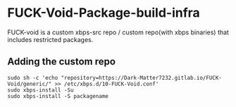 # FUCK-Void-Package-build-infra
FUCK-void is a custom xbps-src repo / custom repo(with xbps binaries) that includes restricted packages.

## Adding the custom repo 
```
sudo sh -c 'echo "repository=https://Dark-Matter7232.gitlab.io/FUCK-Void/generic/" >> /etc/xbps.d/10-FUCK-Void.conf'
sudo xbps-install -Su
sudo xbps-install -S packagename
```
